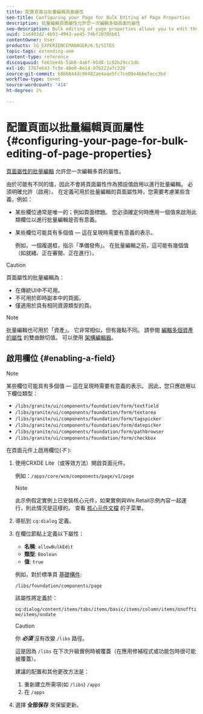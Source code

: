 ```yaml
---
title: 配置頁面以批量編輯頁面屬性
seo-title: Configuring your Page for Bulk Editing of Page Properties
description: 批量編輯頁面屬性允許您一次編輯多個頁面的屬性
seo-description: Bulk editing of page properties allows you to edit the properties of multiple pages at once
uuid: 1ad403d2-4b93-4943-ae45-74bf20705b81
contentOwner: User
products: SG_EXPERIENCEMANAGER/6.5/SITES
topic-tags: extending-aem
content-type: reference
discoiquuid: fe61ee4b-51b6-4a6f-91d8-1c02b29cc1db
exl-id: 1787e643-fc8e-40e0-8e14-97b222a7c320
source-git-commit: b886844dc80482ae4aae5fc7ce09e466efecc3bd
workflow-type: tm+mt
source-wordcount: '414'
ht-degree: 2%

---
```


# 配置頁面以批量編輯頁面屬性 {#configuring-your-page-for-bulk-editing-of-page-properties}

[頁面屬性的批量編輯](/help/sites-authoring/editing-page-properties.md#from-the-sites-console-multiple-pages) 允許您一次編輯多頁的屬性。

由於可能有不同的值，因此不會將頁面屬性作為預設值啟用以進行批量編輯。 必須明確允許（啟用）。 在定義可用於批量編輯的頁面屬性時，您需要考慮某些含義，例如：

* 某些欄位通常是唯一的；例如頁面標題。 您必須確定何時應用一個值來啟用此類欄位以進行批量編輯是否有意義。
* 某些欄位可能具有多個值 — 這在呈現時需要有意義的表示。

   例如，一個複選框，指示「準備發佈」。 在批量編輯之前，這可能有幾個值（如就緒、正在審閱、正在進行）。

>[!CAUTION]
>
>頁面屬性的批量編輯為：
>
>* 在傳統UI中不可用。
>* 不可用於即時副本中的頁面。
>* 僅適用於具有相同資源類型的頁。
>


>[!NOTE]
>
>批量編輯也可用於「資產」。 它非常相似，但有幾點不同。 請參閱 [編輯多個資產的屬性](/help/assets/metadata.md) 的雙曲餘切值。 可以使用 [架構編輯器](/help/assets/metadata-schemas.md)。

## 啟用欄位 {#enabling-a-field}

>[!NOTE]
>
>某些欄位可能具有多個值 — 這在呈現時需要有意義的表示。 因此，您只應啟用以下欄位類型：
>
>* `/libs/granite/ui/components/foundation/form/textfield`
>* `/libs/granite/ui/components/foundation/form/textarea`
>* `/libs/granite/ui/components/foundation/form/tagspicker`
>* `/libs/granite/ui/components/foundation/form/datepicker`
>* `/libs/granite/ui/components/foundation/form/pathbrowser`
>* `/libs/granite/ui/components/foundation/form/checkbox`
>


在頁面元件上啟用欄位(*不* ):

1. 使用CRXDE Lite（或等效方法）開啟頁面元件。

   例如：`/apps/core/wcm/components/page/v1/page`

   >[!NOTE]
   >
   >此示例假定實例上已安裝核心元件，如果實例與We.Retail示例內容一起運行，則此情況是這樣的。 查看 [核心元件文檔](https://experienceleague.adobe.com/docs/experience-manager-core-components/using/introduction.html) 的子菜單。

1. 導航到 `cq:dialog` 定義。
1. 在欄位節點上定義以下屬性：

   * **名稱**: `allowBulkEdit`
   * **類型**: `Boolean`
   * **值**: `true`

   例如，對於標準頁 [基礎構件](/help/sites-authoring/default-components-foundation.md):

   `/libs/foundation/components/page`

   該屬性將定義於：

   `cq:dialog/content/items/tabs/items/basic/items/column/items/onofftime/items/ondate`

   >[!CAUTION]
   >
   >你 ***必須*** 沒有改變 `/libs` 路徑。
   >
   >這是因為 `/libs` 在下次升級實例時被覆蓋（在應用修補程式或功能包時很可能被覆蓋）。
   >
   >建議的配置和其他更改方法是：
   >
   >    1. 重新建立所需項(如 `/libs`) `/apps`
   >    1. 在 `/apps`


1. 選擇 **全部保存** 來保留更新。
